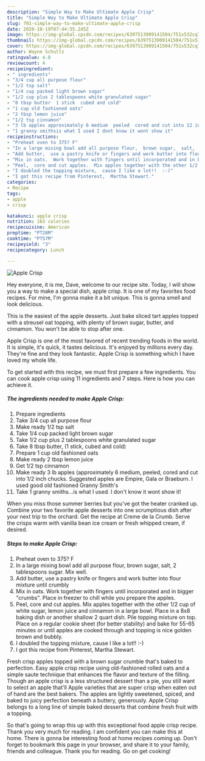 ```yaml
---
description: "Simple Way to Make Ultimate Apple Crisp"
title: "Simple Way to Make Ultimate Apple Crisp"
slug: 701-simple-way-to-make-ultimate-apple-crisp
date: 2020-10-19T07:44:55.245Z
image: https://img-global.cpcdn.com/recipes/6397513909141504/751x532cq70/apple-crisp-recipe-main-photo.jpg
thumbnail: https://img-global.cpcdn.com/recipes/6397513909141504/751x532cq70/apple-crisp-recipe-main-photo.jpg
cover: https://img-global.cpcdn.com/recipes/6397513909141504/751x532cq70/apple-crisp-recipe-main-photo.jpg
author: Wayne Schultz
ratingvalue: 4.8
reviewcount: 4
recipeingredient:
- " ingredients"
- "3/4 cup all purpose flour"
- "1/2 tsp salt"
- "1/4 cup packed light brown sugar"
- "1/2 cup plus 2 tablespoons white granulated sugar"
- "8 tbsp butter  1 stick  cubed and cold"
- "1 cup old fashioned oats"
- "2 tbsp lemon juice"
- "1/2 tsp cinnamon"
- "3 lb apples approximately 6 medium  peeled  cored and cut into 12 inch chucks Suggested apples are Empire  Gala or Braeburn  I used good old fashioned Granny Smiths"
- "1 granny smithsis what I used I dont know it wont show it"
recipeinstructions:
- "Preheat oven to 375? F"
- "In a large mixing bowl add all purpose flour,  brown sugar,  salt,  2 tablespoons sugar. Mix well."
- "Add butter,  use a pastry knife or fingers and work butter into flour mixture until crumbly"
- "Mix in oats.  Work together with fingers until incorporated and in bigger &#34;crumbs&#34;.  Place in freezer to chill while you prepare the apples."
- "Peel,  core and cut apples.  Mix apples together with the other 1/2 cup of white sugar,  lemon juice and cinnamon in a large bowl.  Place in a 8x8 baking dish or another shallow 2 quart dish.  Pile topping mixture on top. Place on a regular cookie sheet (for better stability) and bake for 55-65 minutes or until apples are cooked through and topping is nice golden brown and bubbly."
- "I doubled the topping mixture,  cause I like a lot!!  :-)"
- "I got this recipe from Pinterest,  Martha Stewart."
categories:
- Recipe
tags:
- apple
- crisp

katakunci: apple crisp 
nutrition: 163 calories
recipecuisine: American
preptime: "PT28M"
cooktime: "PT57M"
recipeyield: "3"
recipecategory: Lunch

---
```



![Apple Crisp](https://img-global.cpcdn.com/recipes/6397513909141504/751x532cq70/apple-crisp-recipe-main-photo.jpg)

Hey everyone, it is me, Dave, welcome to our recipe site. Today, I will show you a way to make a special dish, apple crisp. It is one of my favorites food recipes. For mine, I'm gonna make it a bit unique. This is gonna smell and look delicious.

This is the easiest of the apple desserts. Just bake sliced tart apples topped with a streusel oat topping, with plenty of brown sugar, butter, and cinnamon. You won&#39;t be able to stop after one.

Apple Crisp is one of the most favored of recent trending foods in the world. It is simple, it's quick, it tastes delicious. It's enjoyed by millions every day. They're fine and they look fantastic. Apple Crisp is something which I have loved my whole life.


To get started with this recipe, we must first prepare a few ingredients. You can cook apple crisp using 11 ingredients and 7 steps. Here is how you can achieve it.

<!--inarticleads1-->

##### The ingredients needed to make Apple Crisp:

1. Prepare  ingredients
1. Take 3/4 cup all purpose flour
1. Make ready 1/2 tsp salt
1. Take 1/4 cup packed light brown sugar
1. Take 1/2 cup plus 2 tablespoons white granulated sugar
1. Take 8 tbsp butter,  (1 stick,  cubed and cold)
1. Prepare 1 cup old fashioned oats
1. Make ready 2 tbsp lemon juice
1. Get 1/2 tsp cinnamon
1. Make ready 3 lb apples (approximately 6 medium,  peeled,  cored and cut into 1/2 inch chucks. Suggested apples are Empire,  Gala or Braeburn.  I used good old fashioned Granny Smith&#39;s
1. Take 1 granny smiths...is what I used. I don&#39;t know it wont show it!


When you miss those summer berries but you&#39;ve got the heater cranked up. Combine your two favorite apple desserts into one scrumptious dish after your next trip to the orchard. Get the recipe at Creme de la Crumb. Serve the crisps warm with vanilla bean ice cream or fresh whipped cream, if desired. 

<!--inarticleads2-->

##### Steps to make Apple Crisp:

1. Preheat oven to 375? F
1. In a large mixing bowl add all purpose flour,  brown sugar,  salt,  2 tablespoons sugar. Mix well.
1. Add butter,  use a pastry knife or fingers and work butter into flour mixture until crumbly
1. Mix in oats.  Work together with fingers until incorporated and in bigger &#34;crumbs&#34;.  Place in freezer to chill while you prepare the apples.
1. Peel,  core and cut apples.  Mix apples together with the other 1/2 cup of white sugar,  lemon juice and cinnamon in a large bowl.  Place in a 8x8 baking dish or another shallow 2 quart dish.  Pile topping mixture on top. Place on a regular cookie sheet (for better stability) and bake for 55-65 minutes or until apples are cooked through and topping is nice golden brown and bubbly.
1. I doubled the topping mixture,  cause I like a lot!!  :-)
1. I got this recipe from Pinterest,  Martha Stewart.


Fresh crisp apples topped with a brown sugar crumble that&#39;s baked to perfection. Easy apple crisp recipe using old-fashioned rolled oats and a simple saute technique that enhances the flavor and texture of the filling. Though an apple crisp is a less structured dessert than a pie, you still want to select an apple that&#39;ll Apple varieties that are super crisp when eaten out of hand are the best bakers. The apples are lightly sweetened, spiced, and baked to juicy perfection beneath a buttery, generously. Apple Crisp belongs to a long line of simple baked desserts that combine fresh fruit with a topping. 

So that's going to wrap this up with this exceptional food apple crisp recipe. Thank you very much for reading. I am confident you can make this at home. There is gonna be interesting food at home recipes coming up. Don't forget to bookmark this page in your browser, and share it to your family, friends and colleague. Thank you for reading. Go on get cooking!
